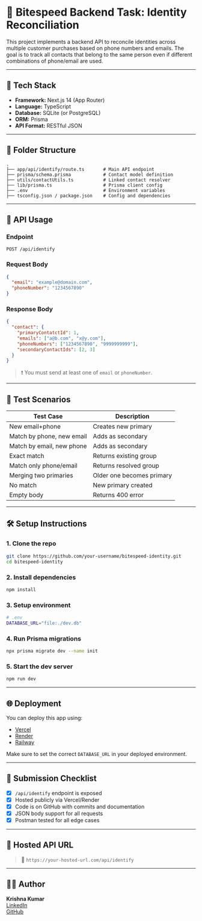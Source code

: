 # 🧠 Bitespeed Backend Task: Identity Reconciliation

This project implements a backend API to reconcile identities across multiple customer purchases based on phone numbers and emails. The goal is to track all contacts that belong to the same person even if different combinations of phone/email are used.

---

## 🚀 Tech Stack

- **Framework:** Next.js 14 (App Router)
- **Language:** TypeScript
- **Database:** SQLite (or PostgreSQL)
- **ORM:** Prisma
- **API Format:** RESTful JSON

---

## 📂 Folder Structure

```
.
├── app/api/identify/route.ts       # Main API endpoint
├── prisma/schema.prisma            # Contact model definition
├── utils/contactUtils.ts           # Linked contact resolver
├── lib/prisma.ts                   # Prisma client config
├── .env                            # Environment variables
├── tsconfig.json / package.json    # Config and dependencies
```

---

## 🧪 API Usage

### Endpoint
```
POST /api/identify
```

### Request Body

```json
{
  "email": "example@domain.com",   
  "phoneNumber": "1234567890"      
}
```

### Response Body

```json
{
  "contact": {
    "primaryContatctId": 1,
    "emails": ["a@b.com", "x@y.com"],
    "phoneNumbers": ["1234567890", "9999999999"],
    "secondaryContactIds": [2, 3]
  }
}
```

> ❗ You must send at least one of `email` or `phoneNumber`.

---

## 🧪 Test Scenarios

| Test Case | Description |
|-----------|-------------|
| New email+phone | Creates new primary |
| Match by phone, new email | Adds as secondary |
| Match by email, new phone | Adds as secondary |
| Exact match | Returns existing group |
| Match only phone/email | Returns resolved group |
| Merging two primaries | Older one becomes primary |
| No match | New primary created |
| Empty body | Returns 400 error |

---

## 🛠 Setup Instructions

### 1. Clone the repo

```bash
git clone https://github.com/your-username/bitespeed-identity.git
cd bitespeed-identity
```

### 2. Install dependencies

```bash
npm install
```

### 3. Setup environment

```bash
# .env
DATABASE_URL="file:./dev.db"
```

### 4. Run Prisma migrations

```bash
npx prisma migrate dev --name init
```

### 5. Start the dev server

```bash
npm run dev
```

---

## 🌐 Deployment

You can deploy this app using:
- [Vercel](https://vercel.com/)
- [Render](https://render.com/)
- [Railway](https://railway.app/)

Make sure to set the correct `DATABASE_URL` in your deployed environment.

---

## 📮 Submission Checklist

- [x] `/api/identify` endpoint is exposed
- [x] Hosted publicly via Vercel/Render
- [x] Code is on GitHub with commits and documentation
- [x] JSON body support for all requests
- [x] Postman tested for all edge cases

---

## 📎 Hosted API URL

> 🔗 `https://your-hosted-url.com/api/identify`

---

## 🧑‍💻 Author

**Krishna Kumar**  
[LinkedIn](https://www.linkedin.com/in/your-profile)  
[GitHub](https://github.com/your-username)
